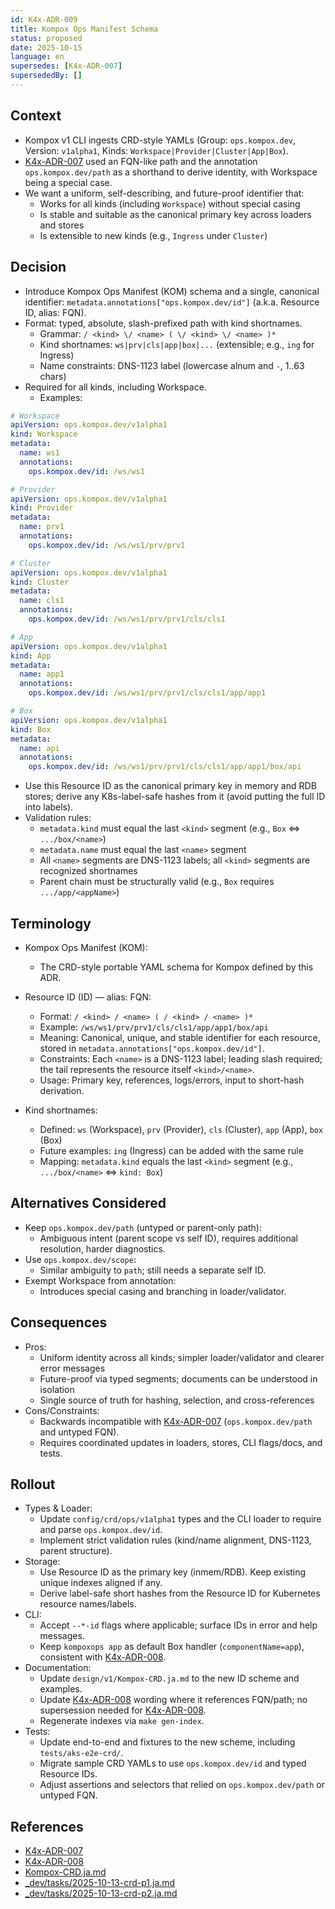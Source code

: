 ```yaml
---
id: K4x-ADR-009
title: Kompox Ops Manifest Schema
status: proposed
date: 2025-10-15
language: en
supersedes: [K4x-ADR-007]
supersededBy: []
---
```


## Context

- Kompox v1 CLI ingests CRD-style YAMLs (Group: `ops.kompox.dev`, Version: `v1alpha1`, Kinds: `Workspace|Provider|Cluster|App|Box`).
- [K4x-ADR-007] used an FQN-like path and the annotation `ops.kompox.dev/path` as a shorthand to derive identity, with Workspace being a special case.
- We want a uniform, self-describing, and future-proof identifier that:
  - Works for all kinds (including `Workspace`) without special casing
  - Is stable and suitable as the canonical primary key across loaders and stores
  - Is extensible to new kinds (e.g., `Ingress` under `Cluster`)

## Decision

- Introduce Kompox Ops Manifest (KOM) schema and a single, canonical identifier: `metadata.annotations["ops.kompox.dev/id"]` (a.k.a. Resource ID, alias: FQN).
- Format: typed, absolute, slash-prefixed path with kind shortnames.
  - Grammar: `/ <kind> \/ <name> ( \/ <kind> \/ <name> )*`
  - Kind shortnames: `ws|prv|cls|app|box|...` (extensible; e.g., `ing` for Ingress)
  - Name constraints: DNS-1123 label (lowercase alnum and `-`, 1..63 chars)
- Required for all kinds, including Workspace.
  - Examples:

```yaml
# Workspace
apiVersion: ops.kompox.dev/v1alpha1
kind: Workspace
metadata:
  name: ws1
  annotations:
    ops.kompox.dev/id: /ws/ws1

# Provider
apiVersion: ops.kompox.dev/v1alpha1
kind: Provider
metadata:
  name: prv1
  annotations:
    ops.kompox.dev/id: /ws/ws1/prv/prv1

# Cluster
apiVersion: ops.kompox.dev/v1alpha1
kind: Cluster
metadata:
  name: cls1
  annotations:
    ops.kompox.dev/id: /ws/ws1/prv/prv1/cls/cls1

# App
apiVersion: ops.kompox.dev/v1alpha1
kind: App
metadata:
  name: app1
  annotations:
    ops.kompox.dev/id: /ws/ws1/prv/prv1/cls/cls1/app/app1

# Box
apiVersion: ops.kompox.dev/v1alpha1
kind: Box
metadata:
  name: api
  annotations:
    ops.kompox.dev/id: /ws/ws1/prv/prv1/cls/cls1/app/app1/box/api
```

- Use this Resource ID as the canonical primary key in memory and RDB stores; derive any K8s-label-safe hashes from it (avoid putting the full ID into labels).
- Validation rules:
  - `metadata.kind` must equal the last `<kind>` segment (e.g., `Box` ⇔ `.../box/<name>`)
  - `metadata.name` must equal the last `<name>` segment
  - All `<name>` segments are DNS-1123 labels; all `<kind>` segments are recognized shortnames
  - Parent chain must be structurally valid (e.g., `Box` requires `.../app/<appName>`)

## Terminology

- Kompox Ops Manifest (KOM):
  - The CRD-style portable YAML schema for Kompox defined by this ADR.

- Resource ID (ID) — alias: FQN:
  - Format: `/ <kind> / <name> ( / <kind> / <name> )*`
  - Example: `/ws/ws1/prv/prv1/cls/cls1/app/app1/box/api`
  - Meaning: Canonical, unique, and stable identifier for each resource, stored in `metadata.annotations["ops.kompox.dev/id"]`.
  - Constraints: Each `<name>` is a DNS-1123 label; leading slash required; the tail represents the resource itself `<kind>/<name>`.
  - Usage: Primary key, references, logs/errors, input to short-hash derivation.

- Kind shortnames:
  - Defined: `ws` (Workspace), `prv` (Provider), `cls` (Cluster), `app` (App), `box` (Box)
  - Future examples: `ing` (Ingress) can be added with the same rule
  - Mapping: `metadata.kind` equals the last `<kind>` segment (e.g., `.../box/<name>` ⇔ `kind: Box`)

## Alternatives Considered

- Keep `ops.kompox.dev/path` (untyped or parent-only path):
  - Ambiguous intent (parent scope vs self ID), requires additional resolution, harder diagnostics.
- Use `ops.kompox.dev/scope`:
  - Similar ambiguity to `path`; still needs a separate self ID.
- Exempt Workspace from annotation:
  - Introduces special casing and branching in loader/validator.

## Consequences

- Pros:
  - Uniform identity across all kinds; simpler loader/validator and clearer error messages
  - Future-proof via typed segments; documents can be understood in isolation
  - Single source of truth for hashing, selection, and cross-references
- Cons/Constraints:
  - Backwards incompatible with [K4x-ADR-007] (`ops.kompox.dev/path` and untyped FQN).
  - Requires coordinated updates in loaders, stores, CLI flags/docs, and tests.

## Rollout

- Types & Loader:
  - Update `config/crd/ops/v1alpha1` types and the CLI loader to require and parse `ops.kompox.dev/id`.
  - Implement strict validation rules (kind/name alignment, DNS-1123, parent structure).
- Storage:
  - Use Resource ID as the primary key (inmem/RDB). Keep existing unique indexes aligned if any.
  - Derive label-safe short hashes from the Resource ID for Kubernetes resource names/labels.
- CLI:
  - Accept `--*-id` flags where applicable; surface IDs in error and help messages.
  - Keep `kompoxops app` as default Box handler (`componentName=app`), consistent with [K4x-ADR-008].
- Documentation:
  - Update `design/v1/Kompox-CRD.ja.md` to the new ID scheme and examples.
  - Update [K4x-ADR-008] wording where it references FQN/path; no supersession needed for [K4x-ADR-008].
  - Regenerate indexes via `make gen-index`.
- Tests:
  - Update end-to-end and fixtures to the new scheme, including `tests/aks-e2e-crd/`.
  - Migrate sample CRD YAMLs to use `ops.kompox.dev/id` and typed Resource IDs.
  - Adjust assertions and selectors that relied on `ops.kompox.dev/path` or untyped FQN.

## References

- [K4x-ADR-007]
- [K4x-ADR-008]
- [Kompox-CRD.ja.md]
- [_dev/tasks/2025-10-13-crd-p1.ja.md]
- [_dev/tasks/2025-10-13-crd-p2.ja.md]

[K4x-ADR-007]: ./K4x-ADR-007.md
[K4x-ADR-008]: ./K4x-ADR-008.md
[Kompox-CRD.ja.md]: ../v1/Kompox-CRD.ja.md
[_dev/tasks/2025-10-13-crd-p1.ja.md]: ../../../_dev/tasks/2025-10-13-crd-p1.ja.md
[_dev/tasks/2025-10-13-crd-p2.ja.md]: ../../../_dev/tasks/2025-10-13-crd-p2.ja.md
